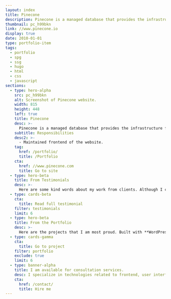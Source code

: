 ```yaml
---
layout: index
title: Pinecone
description: Pinecone is a managed database that provides the infrastructure for ML applications that need to search and rank results based on similarities, such as recommendations, personalization, image search, and more.
thumbnail: pc_h99bkn
link: //www.pinecone.io
display: true
date: 2010-01-01
type: portfolio-item
tags:
  - portfolio
  - spg
  - ssg
  - hugo
  - html
  - css
  - javascript
sections:
  - type: hero-alpha
    src: pc_h99bkn
    alt: Screenshot of Pinecone website.
    width: 815
    height: 448
    left: true
    title: Pinecone
    desc: >-
      Pinecone is a managed database that provides the infrastructure for ML applications that need to search and rank results based on similarities, such as recommendations, personalization, image search, and more. The website runs on Hugo.
    subtitle: Responsibilities
    desc2: >-
      - Maintained frontend of the website.
    tag:
      href: /portfolio/
      title: /Portfolio
    cta:
      href: //www.pinecone.com
      title: Go to site
  - type: hero-beta
    title: From Testimonials
    desc: >-
      Here are some kind words about my work from clients. Although I collaborated with clients from more than 10 countries, most of them come from **The United States**.
  - type: cards-beta
    cta:
      title: Read full testimonial
    filter: testimonials
    limit: 6
  - type: hero-beta
    title: From the Portfolio
    desc: >-
      Here are the projects that I am most proud. Built with **WordPress**, **Shopify**, **Jekyll**, and **Hugo**, among others.
  - type: cards-gamma
    cta:
      title: Go to project
    filter: portfolio
    exclude: true
    limit: 6
  - type: banner-alpha
    title: I am available for consultation services.
    desc: I specialize in technologies related to frontend, user interface, and web development.
    cta:
      href: /contact/
      title: Hire me
---
```


